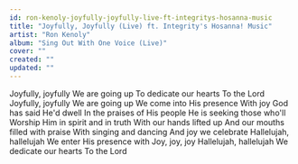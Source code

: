 ```yaml
---
id: ron-kenoly-joyfully-joyfully-live-ft-integritys-hosanna-music
title: "Joyfully, Joyfully (Live) ft. Integrity's Hosanna! Music"
artist: "Ron Kenoly"
album: "Sing Out With One Voice (Live)"
cover: ""
created: ""
updated: ""
---
```


Joyfully, joyfully
We are going up
To dedicate our hearts
To the Lord
Joyfully, joyfully
We are going up
We come into His presence
With joy
God has said He'd dwell
In the praises of His people
He is seeking those who'll
Worship Him in spirit and in truth
With our hands lifted up
And our mouths filled with praise
With singing and dancing
And joy we celebrate
Hallelujah, hallelujah
We enter His presence with
Joy, joy, joy
Hallelujah, hallelujah
We dedicate our hearts
To the Lord
